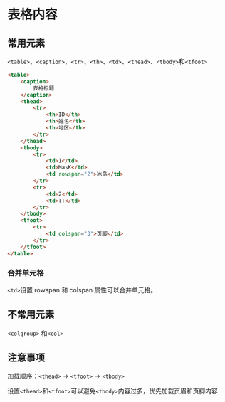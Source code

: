# 表格内容

## 常用元素

`<table>`、`<caption>`、`<tr>`、`<th>`、`<td>`、`<thead>`、`<tbody>`和`<tfoot>`

```html
<table>
    <caption>
        表格标题
    </caption>
    <thead>
        <tr>
            <th>ID</th>
            <th>姓名</th>
            <th>地区</th>
        </tr>
    </thead>
    <tbody>
        <tr>
            <td>1</td>
            <td>MasK</td>
            <td rowspan="2">冰岛</td>
        </tr>
        <tr>
            <td>2</td>
            <td>TT</td>
        </tr>
    </tbody>
    <tfoot>
        <tr>
            <td colspan="3">页脚</td>
        </tr>
    </tfoot>
</table>
```

### 合并单元格

`<td>`设置 rowspan 和 colspan 属性可以合并单元格。

## 不常用元素

`<colgroup>` 和`<col>`

## 注意事项

加载顺序：`<thead>` -> `<tfoot>` -> `<tbody>`

设置`<thead>`和`<tfoot>`可以避免`<tbody>`内容过多，优先加载页眉和页脚内容
